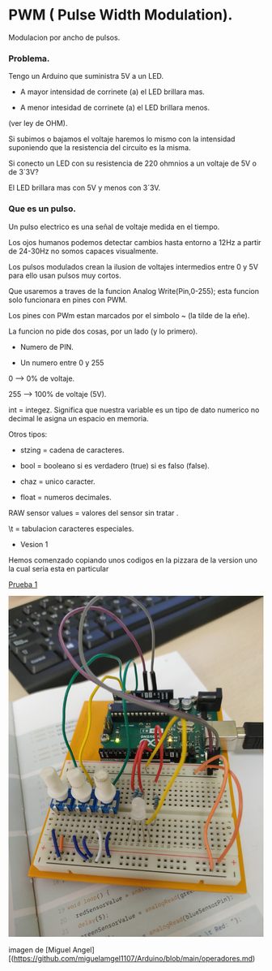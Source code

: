 # PWM ( Pulse Width Modulation).
Modulacion por ancho de pulsos.

### Problema.

Tengo un Arduino que suministra 5V a un LED.

- A mayor intensidad de corrinete (a) el LED brillara mas.

- A menor intesidad de corrinete (a) el LED brillara menos.

(ver ley de OHM).

Si subimos o bajamos el voltaje haremos lo mismo con la intensidad suponiendo que la resistencia del circuito es la misma.

Si conecto un LED con su resistencia de 220 ohmnios a un voltaje de 5V o de 3´3V?

El LED brillara mas con 5V y menos con 3´3V.

### Que es un pulso. 

Un pulso electrico es una señal de voltaje medida en el tiempo.

Los ojos humanos podemos detectar cambios hasta entorno a 12Hz a partir de 24-30Hz no somos capaces visualmente.

Los pulsos modulados crean la ilusion de voltajes intermedios entre 0 y 5V para ello usan pulsos muy cortos.

Que usaremos a traves de la funcion Analog Write(Pin,0-255); esta funcion solo funcionara en pines con PWM.

Los pines con PWm estan marcados por el simbolo ~ (la tilde de la eñe).

La funcion no pide dos cosas, por un lado (y lo primero). 

- Numero de PIN.

- Un numero entre 0 y 255

0 --> 0% de voltaje.

255 --> 100% de voltaje (5V).

int = integez. Significa que nuestra variable es un tipo de dato numerico no decimal le asigna un espacio en memoria.

Otros tipos:

- stzing = cadena de caracteres.

- bool = booleano si es verdadero (true) si es falso (false).

- chaz = unico caracter.

- float = numeros decimales.

RAW sensor values = valores del sensor sin tratar .

\t = tabulacion caracteres especiales.

 
 * Vesion 1
 
 Hemos comenzado copiando unos codigos en la pizzara de la version uno la cual seria esta en particular 
 
 [ Prueba 1](https://github.com/jjksimp/arduino/blob/main/Lampara_varios_colores.ino)
 
 
![](https://github.com/miguelamgel1107/Arduino/blob/main/IMG20211103140539.jpg)

imagen de [Miguel Angel] [(https://github.com/miguelamgel1107/Arduino/blob/main/operadores.md)
